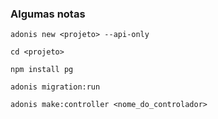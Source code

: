 ### Algumas notas

`adonis new <projeto> --api-only`

`cd <projeto>`

`npm install pg`

`adonis migration:run`

`adonis make:controller <nome_do_controlador>`
